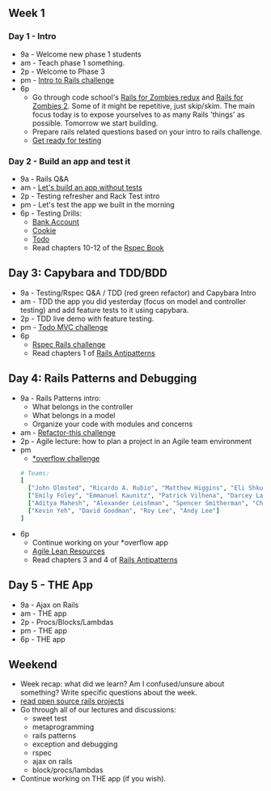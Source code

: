 ## Week 1

### Day 1 - Intro

- 9a - Welcome new phase 1 students
- am - Teach phase 1 something.
- 2p - Welcome to Phase 3
- pm - [Intro to Rails challenge](../../../../intro-to-rails-challenge)
- 6p
  - Go through code school's [Rails for Zombies redux](https://www.codeschool.com/courses/rails-for-zombies-redux) and [Rails for Zombies 2](https://www.codeschool.com/courses/rails-for-zombies-2). Some of it might be repetitive, just skip/skim. The main focus today is to expose yourselves to as many Rails 'things' as possible. Tomorrow we start building.
  - Prepare rails related questions based on your intro to rails challenge.
  - [Get ready for testing](../../../../phase-3-guide/blob/master/week-1/discussions/rspec.md)

### Day 2 - Build an app and test it

- 9a - Rails Q&A
- am - [Let's build an app without tests](../../../../sinatra-to-rails-pick-1-of-3-challenge)
- 2p - Testing refresher and Rack Test intro
- pm - Let's test the app we built in the morning
- 6p - Testing Drills:
  - [Bank Account](../../../../rspec-drill-bank-account-challenge)
  - [Cookie](../../../../rspec-drill-test-a-cookie-challenge)
  - [Todo](../../../../rspec-drill-simple-todo-challenge)
  - Read chapters 10-12 of the [Rspec Book](https://www.dropbox.com/sh/tms1v3cjny3khwv/02m1J7EK5s/Books/4%20Testing%20-%20TDD/The%20RSpec%20Book%20v2.pdf)

## Day 3: Capybara and TDD/BDD
- 9a - Testing/Rspec Q&A / TDD (red green refactor) and Capybara Intro
- am - TDD the app you did yesterday (focus on model and controller testing) and add feature tests to it using capybara.
- 2p - TDD live demo with feature testing.
- pm - [Todo MVC challenge](../../../../todomvc-rails-challenge)
- 6p
  - [Rspec Rails challenge](../../../../sf-rspec-rails-challenge)
  - Read chapters 1 of [Rails Antipatterns](https://www.dropbox.com/sh/tms1v3cjny3khwv/XHUZ8ndPU1/Books/5%20Sinatra%20and%20Rails/Rails%20Antipatterns%20-%20Refactoring%20Best%20Practices.pdf)

## Day 4: Rails Patterns and Debugging
- 9a - Rails Patterns intro:
  - What belongs in the controller
  - What belongs in a model
  - Organize your code with modules and concerns
- am - [Refactor-this challenge](../../../../refactor-this-challenge)
- 2p - Agile lecture: how to plan a project in an Agile team environment
- pm
  - [*overflow challenge](../../../../overflow-challenge)
  ```ruby
  # Teams:
  [
    ["John Olmsted", "Ricardo A. Rubio", "Matthew Higgins", "Eli Shkurkin"],
    ["Emily Foley", "Emmanuel Kaunitz", "Patrick Vilhena", "Darcey Lachtman"],
    ["Aditya Mahesh", "Alexander Leishman", "Spencer Smitherman", "Christina Taggart"],
    ["Kevin Yeh", "David Goodman", "Roy Lee", "Andy Lee"]
  ]

  ```
- 6p
  - Continue working on your *overflow app
  - [Agile Lean Resources](https://gist.github.com/jeffreywescott/5223873)
  - Read chapters 3 and 4 of [Rails Antipatterns](https://www.dropbox.com/sh/tms1v3cjny3khwv/XHUZ8ndPU1/Books/5%20Sinatra%20and%20Rails/Rails%20Antipatterns%20-%20Refactoring%20Best%20Practices.pdf)

## Day 5 - THE App
- 9a - Ajax on Rails
- am - THE app
- 2p - Procs/Blocks/Lambdas
- pm - THE app
- 6p - THE app

## Weekend
- Week recap: what did we learn? Am I confused/unsure about something? Write specific questions about the week.
- [read open source rails projects](http://www.opensourcerails.com/)
- Go through all of our lectures and discussions:
  - sweet test
  - metaprogramming
  - rails patterns
  - exception and debugging
  - rspec
  - ajax on rails
  - block/procs/lambdas
- Continue working on THE app (if you wish).

